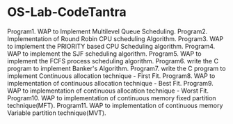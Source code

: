 # OS-Lab-CodeTantra
Program1. WAP to Implement Multilevel Queue Scheduling.
Program2. Implementation of Round Robin CPU scheduling Algorithm.
Program3. WAP to implement the PRIORITY based CPU Scheduling algorithm.
Program4. WAP to implement the SJF scheduling algorithm.
Program5. WAP to implement the FCFS process scheduling algorithm.
Program6. write the C program to implement Banker's Algorithm.
Program7. write the C program to implement Continuous allocation technique - First Fit.
Program8. WAP to implementation of continuous allocation technique - Best Fit.
Program9. WAP to implementation of continuous allocation technique - Worst Fit.
Program10. WAP to implementation of continuous memory fixed partition technique(MFT).
Program11. WAP to implementation of continuous memory Variable partition technique(MVT).
